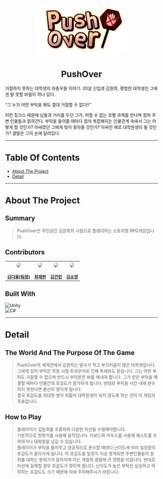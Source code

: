 <body>
<div class ="logo" align="center"><img src="./img/logo.jpg" alt="logo" width="300" style="border-radius: 25px" /></div>

# <div align="center">__PushOver__</div>

거절하지 못하는 대학생의 좌충우돌 이야기.
20살 신입생 김원최, 평범한 대학생인 그에겐 말 못할 비밀이 하나 있다.

“그 누가 어떤 부탁을 해도 절대 거절할 수 없다!!”

이런 징크스 때문에 남들과 거리를 두던 그가, 피할 수 없는 조별 과제를 만나며
점차 주변 인물들과 얽혀간다. 부탁을 들어줄 때마다 점차 복잡해지는 인물관계 속에서
그는 어떻게 할 것인가?
아싸였던 그에게 빛이 찾아올 것인가? 아싸인 채로 대학원생이 될 것인가?
결말은 그의 손에 달려있다.

***

# __Table Of Contents__

- [About The Project](#about-the-project)
- [Detail](#detail)

***

# __About The Project__

## Summary

>PushOver은 주인공인 김원최의 시점으로 플레이하는 스토리형 RPG게임입니다.

## Contributors

<table>
<th>
<div class="profile" align="center"><a href="https://github.com/3Kim1Choi/PushOver/commits?author=Kduuku">
  <img src="https://avatars.githubusercontent.com/u/108998132?v=4" width = "70" style = "border-radius: 25px"/>
</div>
<br>
<a href="https://github.com/Kduuku">김다울(팀장)</a>
</th>

<th>
<div class="profile" align="center"><a href="https://github.com/3Kim1Choi/PushOver/commits?author=linklingj">
  <img src="https://avatars.githubusercontent.com/u/100084554?v=4" width = "70" style = "border-radius: 25px"/>
</a></div>
<br>
<a href="https://github.com/linklingj">최재현</a>
</th>

<th>
<div class="profile" align="center"><a href="https://github.com/3Kim1Choi/PushOver/commits?author=geonbly327">
  <img src="https://avatars.githubusercontent.com/u/44095919?v=4" width = "70" style = "border-radius: 25px"/>
</a></div>
<br>
<a href="https://github.com/geonbly327">김건민</a>
</th>

<th>
<div class="profile" align="center"><a href="https://github.com/3Kim1Choi/PushOver/commits?author=username056">
  <img src="https://avatars.githubusercontent.com/u/84067473?v=4" width = "70" style = "border-radius: 25px"/>
</a></div>
<br>
<a href="https://github.com/username056">김소영</a>
</th>
</table>

## Built With

![Unity](https://img.shields.io/badge/unity-%23000000.svg?style=for-the-badge&logo=unity&logoColor=white)  
![C#](https://img.shields.io/badge/c%23-%23239120.svg?style=for-the-badge&logo=c-sharp&logoColor=white)

***

# __Detail__

## The World And The Purpose Of The Game
>PushOver의 세계관에서 김원최는 말수가 적고 부끄러움이 많은 대학생입니다.  
그에게 있어 부탁은 학창 시절 트라우마로 인해 족쇄와도 같습니다. 그는 어떤 부탁도 거절할 수 없으며 반드시 부탁받은 바를 해내야 합니다. 그가 받은 부탁을 해결할 때마다 인물간의 호감도가 증가하게 됩니다. 반대로 부탁을 시간 내에 완수하지 못한다면 불신이 쌓이게 됩니다.  
결국 호감도를 최대한 쌓아 외톨이 대학원생이 되지 않도록 하는 것이 이 게임의 목표입니다.

## How to Play
> 플레이어가 김원최를 조종하여 다양한 미션을 수행해야합니다.  
기본적으로 방향키를 사용해 움직입니다. 키보드와 마우스를 사용해 퀘스트를 수락하거나 대화창을 넘길 수 있습니다.  
 플레이어가 부탁을 들어주고 성공적으로 완수할 때마다 난이도에 따라 일정량의 호감도가 올라가게 됩니다. 이 호감도를 일정치 이상 쌓게되면 주변인물들의 원최를 대하는 분위기가 달라지며 이는 게임의 결말에 큰 영향을 미칩니다. 반대로 미션에 실패할 경우 호감도가 깎이게 됩니다. 난이도가 높은 부탁은 상승하고 하락하는 호감도도 크기 때문에 이에 주의해주시기 바랍니다.